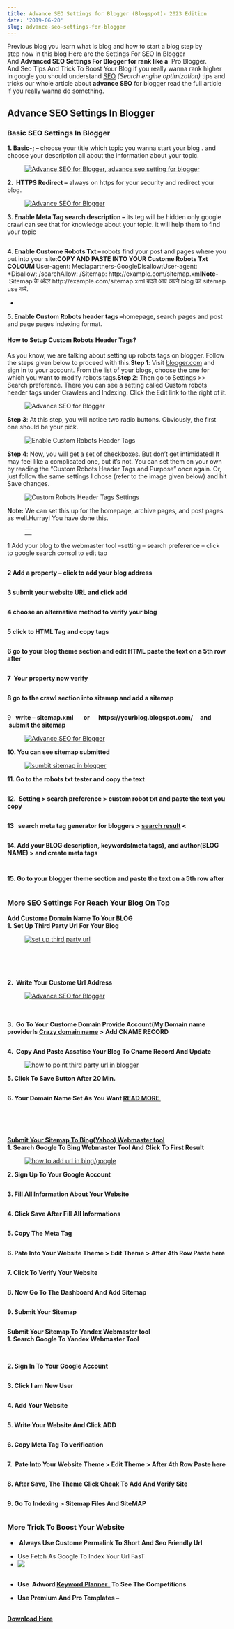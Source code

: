 ```yaml
---
title: Advance SEO Settings for Blogger (Blogspot)- 2023 Edition
date: '2019-06-20'
slug: advance-seo-settings-for-blogger
---
```

<!-- wp:paragraph -->
<p>Previous blog you learn what is blog and&nbsp;how to start a blog step by step&nbsp;now in this blog Here are the Settings For SEO In Blogger And&nbsp;<strong>Advanced SEO Settings For&nbsp;Blogger for rank like a</strong>&nbsp; Pro Blogger.<br>And Seo Tips And Trick To Boost Your Blog if you really wanna rank higher in google you should understand&nbsp;<a href="https://en.wikipedia.org/wiki/Search_engine_optimization" rel="noreferrer noopener" target="_blank">SEO</a><em> (Search engine optimization)</em>&nbsp;tips and tricks our whole article about&nbsp;<strong>advance SEO</strong>&nbsp;for blogger read the full article if you really wanna do something.</p>
<!-- /wp:paragraph -->

<!-- wp:heading -->
<h2>Advance SEO Settings In Blogger</h2>
<!-- /wp:heading -->

<!-- wp:heading {"level":3} -->
<h3>Basic SEO Settings In Blogger</h3>
<!-- /wp:heading -->

<!-- wp:paragraph -->
<p><strong>1. Basic-; –&nbsp;</strong>choose your title which topic you wanna start your blog .&nbsp;and choose your&nbsp;description all about the information about your topic.</p>
<!-- /wp:paragraph -->

<!-- wp:image {"linkDestination":"custom"} -->
<figure class="wp-block-image"><a href="https://2.bp.blogspot.com/-ckJpUTzey9g/W2OL0utXzGI/AAAAAAAAARE/DiBQyA1X-o4n_cXTK05D_-m_Sm4yEsNFACLcBGAs/s1600/1.png" target="_blank" rel="noreferrer noopener"><img src="https://2.bp.blogspot.com/-ckJpUTzey9g/W2OL0utXzGI/AAAAAAAAARE/DiBQyA1X-o4n_cXTK05D_-m_Sm4yEsNFACLcBGAs/s640/1.png" alt="Advance SEO for Blogger, advance seo setting for blogger" title="Advance SEO for Blogger"/></a></figure>
<!-- /wp:image -->

<!-- wp:paragraph -->
<p><strong>2.&nbsp; HTTPS Redirect –</strong>&nbsp;always on https for your security&nbsp;and redirect your blog.</p>
<!-- /wp:paragraph -->

<!-- wp:image {"linkDestination":"custom"} -->
<figure class="wp-block-image"><a href="https://4.bp.blogspot.com/-PtIUEJDCrJU/W2OL0qnqzEI/AAAAAAAAARI/IreMkxHqhkgZGrDu9uoCDRm2z1j5x8T4QCLcBGAs/s1600/2.png" target="_blank" rel="noreferrer noopener"><img src="https://4.bp.blogspot.com/-PtIUEJDCrJU/W2OL0qnqzEI/AAAAAAAAARI/IreMkxHqhkgZGrDu9uoCDRm2z1j5x8T4QCLcBGAs/s640/2.png" alt="Advance SEO for Blogger" title="Advance SEO for Blogger"/></a></figure>
<!-- /wp:image -->

<!-- wp:paragraph -->
<p><strong>3. Enable Meta Tag search description&nbsp;–&nbsp;</strong>its teg will be hidden only google crawl can see that for knowledge about your topic.&nbsp;it will help them to find your&nbsp;topic</p>
<!-- /wp:paragraph -->

<!-- wp:image {"linkDestination":"custom"} -->
<figure class="wp-block-image"><a href="https://2.bp.blogspot.com/-wQm2arXzs-c/W2OL0seWFJI/AAAAAAAAARM/HmUdedZjbpwggnlwH92TZjv-IynYofcQgCLcBGAs/s1600/3.png" target="_blank" rel="noreferrer noopener"><img src="https://2.bp.blogspot.com/-wQm2arXzs-c/W2OL0seWFJI/AAAAAAAAARM/HmUdedZjbpwggnlwH92TZjv-IynYofcQgCLcBGAs/s640/3.png" alt=""/></a></figure>
<!-- /wp:image -->

<!-- wp:paragraph -->
<p><strong>4. Enable Custome Robots Txt –&nbsp;</strong>robots find your&nbsp;post and pages where you put into your site:<strong>COPY AND PASTE INTO YOUR Custome Robots Txt COLOUM&nbsp;</strong>User-agent: Mediapartners-GoogleDisallow:User-agent: *Disallow: /searchAllow: /Sitemap: http://example.com/sitemap.xml<strong>Note-</strong>&nbsp;Sitemap के अंदर http://example.com/sitemap.xml बदले आप अपने blog का sitemap use करें.</p>
<!-- /wp:paragraph -->

<!-- wp:list -->
<ul><li><a href="https://1.bp.blogspot.com/-UyQan4eqaPc/W2OL1sVSXuI/AAAAAAAAARQ/qKPWtGdWyMUlFzhCtMTDXVNL4BCOUd7swCLcBGAs/s1600/4.png" target="_blank" rel="noreferrer noopener"></a></li></ul>
<!-- /wp:list -->

<!-- wp:paragraph -->
<p><strong>5. Enable Custom Robots header tags –</strong>homepage, search pages and post and page pages indexing format.</p>
<!-- /wp:paragraph -->

<!-- wp:heading {"level":4} -->
<h4>How to Setup Custom Robots Header Tags?</h4>
<!-- /wp:heading -->

<!-- wp:paragraph -->
<p>As you know, we are talking about setting up robots tags on blogger. Follow the steps given below to proceed with this.<strong>Step 1</strong>: Visit&nbsp;<a href="https://www.blogger.com/" rel="noreferrer noopener" target="_blank">blogger.com</a>&nbsp;and sign in to your account. From the list of your blogs, choose the one for which you want to modify robots tags.<strong>Step 2</strong>: Then go to Settings &gt;&gt; Search preference. There you can see a setting called Custom robots header tags under Crawlers and Indexing. Click the Edit link to the right of it.</p>
<!-- /wp:paragraph -->

<!-- wp:image {"align":"center","id":31233} -->
<div class="wp-block-image"><figure class="aligncenter"><img src="https://masterblogging.com/wp-content/uploads/2016/04/Crawlers-and-Indexing.png" alt="Advance SEO for Blogger " class="wp-image-31233" title="Advance SEO for Blogger "/></figure></div>
<!-- /wp:image -->

<!-- wp:paragraph -->
<p><strong>Step 3</strong>: At this step, you will notice two radio buttons. Obviously, the first one should be your pick.</p>
<!-- /wp:paragraph -->

<!-- wp:image {"align":"center","id":31234} -->
<div class="wp-block-image"><figure class="aligncenter"><img src="https://masterblogging.com/wp-content/uploads/2016/04/Enable-Custom-Robots-Header-Tags.png" alt="Enable Custom Robots Header Tags" class="wp-image-31234"/></figure></div>
<!-- /wp:image -->

<!-- wp:paragraph -->
<p><strong>Step 4</strong>: Now, you will get a set of checkboxes. But don’t get intimidated! It may feel like a complicated one, but it’s not. You can set them on your own by reading the “Custom Robots Header Tags and Purpose” once again. Or, just follow the same settings I chose (refer to the image given below) and hit Save changes.</p>
<!-- /wp:paragraph -->

<!-- wp:image {"align":"center","id":31235} -->
<div class="wp-block-image"><figure class="aligncenter"><img src="https://masterblogging.com/wp-content/uploads/2016/04/Custom-Robots-Header-Tags-Settings.png" alt="Custom Robots Header Tags Settings" class="wp-image-31235" title="Advance SEO for Blogger "/></figure></div>
<!-- /wp:image -->

<!-- wp:paragraph -->
<p><strong>Note:</strong>&nbsp;We can set this up for the homepage, archive pages, and post pages as well.Hurray! You have done this.</p>
<!-- /wp:paragraph -->

<!-- wp:table -->
<figure class="wp-block-table"><table><tbody><tr><td><a href="https://2.bp.blogspot.com/-rlw-n2UvWaE/W2OcilGDEBI/AAAAAAAAASE/PcETsK67l74nELGWQPENGOYYyCAkOYFowCLcBGAs/s1600/How%2BTo%2BStart%2BA%2BBlog%2B-%2BStep%2BBy%2BStep%2B%25281%2529.png" target="_blank" rel="noreferrer noopener"></a></td></tr><tr><td></td></tr></tbody></table></figure>
<!-- /wp:table -->

<!-- wp:paragraph -->
<p>1 Add your blog to the webmaster&nbsp;tool –setting – search preference&nbsp;– click to google search consol to edit tap</p>
<!-- /wp:paragraph -->

<!-- wp:image {"linkDestination":"custom"} -->
<figure class="wp-block-image"><a href="https://3.bp.blogspot.com/-3ISkBVfxDgY/W2Ocgh8kx6I/AAAAAAAAAR4/dO1theaKRNw-oCcjKmkAqf16UTAzBHJewCLcBGAs/s1600/2.png" target="_blank" rel="noreferrer noopener"><img src="https://3.bp.blogspot.com/-3ISkBVfxDgY/W2Ocgh8kx6I/AAAAAAAAAR4/dO1theaKRNw-oCcjKmkAqf16UTAzBHJewCLcBGAs/s640/2.png" alt=""/></a></figure>
<!-- /wp:image -->

<!-- wp:paragraph -->
<p><strong>2 Add a property – click to add your blog address</strong></p>
<!-- /wp:paragraph -->

<!-- wp:image {"linkDestination":"custom"} -->
<figure class="wp-block-image"><a href="https://1.bp.blogspot.com/-EcXYp2ta3lc/W2OcgCeAgBI/AAAAAAAAARw/_Irg6nxA7AILYOSgnaFO4z3MSh1DqTXzQCLcBGAs/s1600/3.png" target="_blank" rel="noreferrer noopener"><img src="https://1.bp.blogspot.com/-EcXYp2ta3lc/W2OcgCeAgBI/AAAAAAAAARw/_Irg6nxA7AILYOSgnaFO4z3MSh1DqTXzQCLcBGAs/s640/3.png" alt=""/></a></figure>
<!-- /wp:image -->

<!-- wp:paragraph -->
<p><strong>3 submit your&nbsp;website URL&nbsp;and click add</strong></p>
<!-- /wp:paragraph -->

<!-- wp:image {"linkDestination":"custom"} -->
<figure class="wp-block-image"><a href="https://4.bp.blogspot.com/-d6H3vGy_X4A/W2OchCAO1UI/AAAAAAAAAR8/GhanmND9Qyw16LYs7en6lq1umO9UQFbrgCLcBGAs/s1600/4.png" target="_blank" rel="noreferrer noopener"><img src="https://4.bp.blogspot.com/-d6H3vGy_X4A/W2OchCAO1UI/AAAAAAAAAR8/GhanmND9Qyw16LYs7en6lq1umO9UQFbrgCLcBGAs/s640/4.png" alt=""/></a></figure>
<!-- /wp:image -->

<!-- wp:paragraph -->
<p><strong>4 choose an alternative method to verify&nbsp;your blog</strong></p>
<!-- /wp:paragraph -->

<!-- wp:image {"linkDestination":"custom"} -->
<figure class="wp-block-image"><a href="https://3.bp.blogspot.com/-IZ98VkQGiTU/W2Ociz1lsfI/AAAAAAAAASI/hy7EG8cRw5stS7d8tks0emXumcGAF2iaACLcBGAs/s1600/Screenshot_1.png" target="_blank" rel="noreferrer noopener"><img src="https://3.bp.blogspot.com/-IZ98VkQGiTU/W2Ociz1lsfI/AAAAAAAAASI/hy7EG8cRw5stS7d8tks0emXumcGAF2iaACLcBGAs/s640/Screenshot_1.png" alt=""/></a></figure>
<!-- /wp:image -->

<!-- wp:paragraph -->
<p><strong>5 click to HTML Tag and copy tags</strong></p>
<!-- /wp:paragraph -->

<!-- wp:image {"linkDestination":"custom"} -->
<figure class="wp-block-image"><a href="https://3.bp.blogspot.com/-iOGBVqfwgJ0/W2OcidsDwxI/AAAAAAAAASA/lBBk9D15aBQrCzLEUBz2iy70jHNvAvzkQCLcBGAs/s1600/6.png" target="_blank" rel="noreferrer noopener"><img src="https://3.bp.blogspot.com/-iOGBVqfwgJ0/W2OcidsDwxI/AAAAAAAAASA/lBBk9D15aBQrCzLEUBz2iy70jHNvAvzkQCLcBGAs/s640/6.png" alt=""/></a></figure>
<!-- /wp:image -->

<!-- wp:paragraph -->
<p><strong>6 go to your blog theme section and edit HTML paste the text on a 5th row after</strong></p>
<!-- /wp:paragraph -->

<!-- wp:image {"linkDestination":"custom"} -->
<figure class="wp-block-image"><a href="https://3.bp.blogspot.com/-duowzC4aFR0/W2OckYa9KmI/AAAAAAAAASY/eGTasj-mjcoIKJLMqMk_fP1RqoXnu59fQCLcBGAs/s1600/Screenshot_2.png" target="_blank" rel="noreferrer noopener"><img src="https://3.bp.blogspot.com/-duowzC4aFR0/W2OckYa9KmI/AAAAAAAAASY/eGTasj-mjcoIKJLMqMk_fP1RqoXnu59fQCLcBGAs/s640/Screenshot_2.png" alt=""/></a></figure>
<!-- /wp:image -->

<!-- wp:paragraph -->
<p><strong>7&nbsp; Your property now verify</strong></p>
<!-- /wp:paragraph -->

<!-- wp:image {"linkDestination":"custom"} -->
<figure class="wp-block-image"><a href="https://3.bp.blogspot.com/-o5wUjM3Cu7Y/W2OclELpSII/AAAAAAAAASc/awCTACZ2E7MbfMQo0h08CVaUAr9U4ydZACLcBGAs/s1600/Screenshot_3.png" target="_blank" rel="noreferrer noopener"><img src="https://3.bp.blogspot.com/-o5wUjM3Cu7Y/W2OclELpSII/AAAAAAAAASc/awCTACZ2E7MbfMQo0h08CVaUAr9U4ydZACLcBGAs/s640/Screenshot_3.png" alt=""/></a></figure>
<!-- /wp:image -->

<!-- wp:paragraph -->
<p><strong>8 go to the crawl section into sitemap&nbsp;and add a sitemap</strong></p>
<!-- /wp:paragraph -->

<!-- wp:image {"linkDestination":"custom"} -->
<figure class="wp-block-image"><a href="https://4.bp.blogspot.com/-3Vu7ZCO2buE/W2OclXv_acI/AAAAAAAAASg/kA9k3HmknscIBc97nLH-B9O6We4_W1qqQCLcBGAs/s1600/Screenshot_4.png" target="_blank" rel="noreferrer noopener"><img src="https://4.bp.blogspot.com/-3Vu7ZCO2buE/W2OclXv_acI/AAAAAAAAASg/kA9k3HmknscIBc97nLH-B9O6We4_W1qqQCLcBGAs/s640/Screenshot_4.png" alt=""/></a></figure>
<!-- /wp:image -->

<!-- wp:paragraph -->
<p>9&nbsp;<strong>&nbsp;&nbsp;write – sitemap.xml&nbsp;</strong><strong>&nbsp; &nbsp; &nbsp; or&nbsp;</strong><strong>&nbsp; &nbsp; &nbsp;https://yourblog.blogspot.com/</strong><strong>&nbsp; &nbsp; &nbsp;and&nbsp; &nbsp;submit the sitemap</strong></p>
<!-- /wp:paragraph -->

<!-- wp:image {"linkDestination":"custom"} -->
<figure class="wp-block-image"><a href="https://1.bp.blogspot.com/-oLOO2UZ4rbo/W2OclsIvDPI/AAAAAAAAASk/c_vb-z-zZygH6ngtZV8p16K4jFnmx_K8QCLcBGAs/s1600/Screenshot_5.png" target="_blank" rel="noreferrer noopener"><img src="https://1.bp.blogspot.com/-oLOO2UZ4rbo/W2OclsIvDPI/AAAAAAAAASk/c_vb-z-zZygH6ngtZV8p16K4jFnmx_K8QCLcBGAs/s640/Screenshot_5.png" alt="Advance SEO for Blogger " title="Advance SEO for Blogger "/></a></figure>
<!-- /wp:image -->

<!-- wp:paragraph -->
<p><strong>10. You can see sitemap&nbsp;submitted&nbsp;</strong></p>
<!-- /wp:paragraph -->

<!-- wp:image {"linkDestination":"custom"} -->
<figure class="wp-block-image"><a href="https://4.bp.blogspot.com/-bQqzpgxRWAc/W2Ocl4mc87I/AAAAAAAAASo/Ix7M0nnT-EcBJAySCz_SnfBomSDlJIsQQCLcBGAs/s1600/Screenshot_6.png" target="_blank" rel="noreferrer noopener"><img src="https://4.bp.blogspot.com/-bQqzpgxRWAc/W2Ocl4mc87I/AAAAAAAAASo/Ix7M0nnT-EcBJAySCz_SnfBomSDlJIsQQCLcBGAs/s640/Screenshot_6.png" alt="sumbit sitemap in blogger" title="Advance SEO for Blogger "/></a></figure>
<!-- /wp:image -->

<!-- wp:paragraph -->
<p><strong>11. Go to the robots txt tester and copy the text</strong></p>
<!-- /wp:paragraph -->

<!-- wp:image {"linkDestination":"custom"} -->
<figure class="wp-block-image"><a href="https://3.bp.blogspot.com/-vOZLoqBXcms/W2OcmnmBUvI/AAAAAAAAASs/sf35Plu6mOYsmzxx9ng7Q88JwcJ37OeAACLcBGAs/s1600/Screenshot_7.png" target="_blank" rel="noreferrer noopener"><img src="https://3.bp.blogspot.com/-vOZLoqBXcms/W2OcmnmBUvI/AAAAAAAAASs/sf35Plu6mOYsmzxx9ng7Q88JwcJ37OeAACLcBGAs/s640/Screenshot_7.png" alt=""/></a></figure>
<!-- /wp:image -->

<!-- wp:paragraph -->
<p><strong>12.&nbsp; Setting &gt; search preference&nbsp;&gt; custom robot&nbsp;txt&nbsp;and paste the text you copy</strong></p>
<!-- /wp:paragraph -->

<!-- wp:image {"linkDestination":"custom"} -->
<figure class="wp-block-image"><a href="https://4.bp.blogspot.com/-2_cNfclA0lY/W2Ocmitj7MI/AAAAAAAAASw/xLVW2LnTlp8lWh6MlZvQY_kpHy54W9PRwCLcBGAs/s1600/Screenshot_9.png" target="_blank" rel="noreferrer noopener"><img src="https://4.bp.blogspot.com/-2_cNfclA0lY/W2Ocmitj7MI/AAAAAAAAASw/xLVW2LnTlp8lWh6MlZvQY_kpHy54W9PRwCLcBGAs/s640/Screenshot_9.png" alt=""/></a></figure>
<!-- /wp:image -->

<!-- wp:paragraph -->
<p><strong>13&nbsp; &nbsp;search meta tag generator for bloggers &gt;&nbsp;<a href="https://www.mybloggertricks.com/2010/06/meta-tag-generator-tool-for-blogger.html" target="_blank" rel="noreferrer noopener">search result</a>&nbsp;&lt;</strong></p>
<!-- /wp:paragraph -->

<!-- wp:image {"linkDestination":"custom"} -->
<figure class="wp-block-image"><a href="https://1.bp.blogspot.com/-DVZsGTYUqaE/W2OcjyVC7AI/AAAAAAAAASQ/BLpIq1JMk-Y6tgpDgSfIWi1zw57nRqxJQCLcBGAs/s1600/Screenshot_12.png" target="_blank" rel="noreferrer noopener"><img src="https://1.bp.blogspot.com/-DVZsGTYUqaE/W2OcjyVC7AI/AAAAAAAAASQ/BLpIq1JMk-Y6tgpDgSfIWi1zw57nRqxJQCLcBGAs/s640/Screenshot_12.png" alt=""/></a></figure>
<!-- /wp:image -->

<!-- wp:paragraph -->
<p><strong>14. Add your BLOG description,&nbsp;keywords(meta tags), and author(BLOG NAME) &gt; and create meta tags</strong></p>
<!-- /wp:paragraph -->

<!-- wp:image {"linkDestination":"custom"} -->
<figure class="wp-block-image"><a href="https://4.bp.blogspot.com/-FnRDZs6jRh4/W93m9sQDC-I/AAAAAAAABjc/x3T8jWAi1OUtQ4J4FzIg1S0IrOSkYMfhwCLcBGAs/s1600/a.png" target="_blank" rel="noreferrer noopener"><img src="https://4.bp.blogspot.com/-FnRDZs6jRh4/W93m9sQDC-I/AAAAAAAABjc/x3T8jWAi1OUtQ4J4FzIg1S0IrOSkYMfhwCLcBGAs/s640/a.png" alt=""/></a></figure>
<!-- /wp:image -->

<!-- wp:image {"linkDestination":"custom"} -->
<figure class="wp-block-image"><a href="https://4.bp.blogspot.com/-sbEUYx9WT-4/W2OckPt9pjI/AAAAAAAAASU/Qw0nVdQ7UropTGa9gifhyA_PFHyMmRwNgCLcBGAs/s1600/Screenshot_14%2B%25281%2529.png" target="_blank" rel="noreferrer noopener"><img src="https://4.bp.blogspot.com/-sbEUYx9WT-4/W2OckPt9pjI/AAAAAAAAASU/Qw0nVdQ7UropTGa9gifhyA_PFHyMmRwNgCLcBGAs/s640/Screenshot_14%2B%25281%2529.png" alt=""/></a></figure>
<!-- /wp:image -->

<!-- wp:paragraph -->
<p><strong>15. Go to your blogger theme section and&nbsp;paste the text on a 5th row after</strong></p>
<!-- /wp:paragraph -->

<!-- wp:image {"linkDestination":"custom"} -->
<figure class="wp-block-image"><a href="https://4.bp.blogspot.com/-QSIvxqfkXvs/W2OcjPA56HI/AAAAAAAAASM/c5UCqtZlncEZ7PLlHlzmMLBGX_5jdffDwCLcBGAs/s1600/Screenshot_11.png" target="_blank" rel="noreferrer noopener"><img src="https://4.bp.blogspot.com/-QSIvxqfkXvs/W2OcjPA56HI/AAAAAAAAASM/c5UCqtZlncEZ7PLlHlzmMLBGX_5jdffDwCLcBGAs/s640/Screenshot_11.png" alt=""/></a></figure>
<!-- /wp:image -->

<!-- wp:heading {"level":3} -->
<h3>More&nbsp;SEO&nbsp;Settings For Reach Your Blog On Top</h3>
<!-- /wp:heading -->

<!-- wp:paragraph -->
<p><strong>Add Custome Domain Name To Your BLOG<br>1.&nbsp;Set Up Third Party Url For Your Blog&nbsp;&nbsp;</strong></p>
<!-- /wp:paragraph -->

<!-- wp:image {"linkDestination":"custom"} -->
<figure class="wp-block-image"><a href="https://2.bp.blogspot.com/-WsxhedO36w8/W2XtkSs2ShI/AAAAAAAAAXo/T6aP9VQnB9U84Cb9YBVwFTuKNb_mYl3qgCLcBGAs/s1600/cd.png" target="_blank" rel="noreferrer noopener"><img src="https://2.bp.blogspot.com/-WsxhedO36w8/W2XtkSs2ShI/AAAAAAAAAXo/T6aP9VQnB9U84Cb9YBVwFTuKNb_mYl3qgCLcBGAs/s640/cd.png" alt="set up third party url" title="Advance SEO for Blogger "/></a></figure>
<!-- /wp:image -->

<!-- wp:paragraph -->
<p><strong><br></strong><strong><br></strong><strong><br></strong><strong><br></strong><strong>2.&nbsp; Write Your Custome Url Address&nbsp;</strong></p>
<!-- /wp:paragraph -->

<!-- wp:image {"linkDestination":"custom"} -->
<figure class="wp-block-image"><a href="https://1.bp.blogspot.com/-qPijxxpZCoE/W2XtjBxYphI/AAAAAAAAAXc/qbXARQDLenoFlpyd0lcfbXUk2HHv-wkYgCLcBGAs/s1600/cd%2B1.png" target="_blank" rel="noreferrer noopener"><img src="https://1.bp.blogspot.com/-qPijxxpZCoE/W2XtjBxYphI/AAAAAAAAAXc/qbXARQDLenoFlpyd0lcfbXUk2HHv-wkYgCLcBGAs/s640/cd%2B1.png" alt="Advance SEO for Blogger " title="Advance SEO for Blogger "/></a></figure>
<!-- /wp:image -->

<!-- wp:paragraph -->
<p><strong><br></strong><strong><br></strong><strong>3.&nbsp; Go To Your Custome Domain Provide Account(My Domain name provider</strong><strong>Is&nbsp;<a href="https://www.crazydomains.in/?a=UEqvw3uTfMRI3POnZ6XE0A%3D%3D" target="_blank" rel="noreferrer noopener">Crazy domain name</a>&nbsp;&gt; Add CNAME RECORD&nbsp;</strong></p>
<!-- /wp:paragraph -->

<!-- wp:image {"linkDestination":"custom"} -->
<figure class="wp-block-image"><a href="https://3.bp.blogspot.com/-8vqt4FhbUxw/W2XtjAmPX4I/AAAAAAAAAXY/EdMXeAdVu5k_9iI4WR5HPHhjOac7ujy3wCLcBGAs/s1600/c%2Bd%2B2.png" target="_blank" rel="noreferrer noopener"><img src="https://3.bp.blogspot.com/-8vqt4FhbUxw/W2XtjAmPX4I/AAAAAAAAAXY/EdMXeAdVu5k_9iI4WR5HPHhjOac7ujy3wCLcBGAs/s640/c%2Bd%2B2.png" alt=""/></a></figure>
<!-- /wp:image -->

<!-- wp:paragraph -->
<p><strong>4.&nbsp; Copy And Paste Assatise Your Blog To Cname Record And Update&nbsp;</strong></p>
<!-- /wp:paragraph -->

<!-- wp:image {"linkDestination":"custom"} -->
<figure class="wp-block-image"><a href="https://1.bp.blogspot.com/-60oq1WCmajE/W2Xtkh5ia6I/AAAAAAAAAXs/Lh96ztpXEAk9ADU78dOFt2V6p4DTnp89wCLcBGAs/s1600/cd3.png" target="_blank" rel="noreferrer noopener"><img src="https://1.bp.blogspot.com/-60oq1WCmajE/W2Xtkh5ia6I/AAAAAAAAAXs/Lh96ztpXEAk9ADU78dOFt2V6p4DTnp89wCLcBGAs/s640/cd3.png" alt="how to point third party url in blogger" title=""/></a></figure>
<!-- /wp:image -->

<!-- wp:paragraph -->
<p><strong>5. Click To Save Button After 20 Min.</strong></p>
<!-- /wp:paragraph -->

<!-- wp:image {"linkDestination":"custom"} -->
<figure class="wp-block-image"><a href="https://1.bp.blogspot.com/-TD2Ndny-gNc/W2XtjXI2d0I/AAAAAAAAAXg/kadFEwAY5JcTxSoEQ4Kowl-YVric7ujZQCLcBGAs/s1600/cd%2B4.png" target="_blank" rel="noreferrer noopener"><img src="https://1.bp.blogspot.com/-TD2Ndny-gNc/W2XtjXI2d0I/AAAAAAAAAXg/kadFEwAY5JcTxSoEQ4Kowl-YVric7ujZQCLcBGAs/s640/cd%2B4.png" alt=""/></a></figure>
<!-- /wp:image -->

<!-- wp:paragraph -->
<p><strong>6.&nbsp;Your Domain Name Set As You Want&nbsp;</strong><strong><a href="https://www.zzzirox.com/2018/09/How-To-Add-Custom-Domain-Name-In-Blogger.html" target="_blank" rel="noreferrer noopener">READ MORE&nbsp;</a></strong></p>
<!-- /wp:paragraph -->

<!-- wp:image {"linkDestination":"custom"} -->
<figure class="wp-block-image"><a href="https://1.bp.blogspot.com/-vIqPmVZ2s5M/W2XtkIV1UpI/AAAAAAAAAXk/MjjoOFcECDAXr207lCkE1QZv3IrOdtlQACLcBGAs/s1600/cd%2B5.png" target="_blank" rel="noreferrer noopener"><img src="https://1.bp.blogspot.com/-vIqPmVZ2s5M/W2XtkIV1UpI/AAAAAAAAAXk/MjjoOFcECDAXr207lCkE1QZv3IrOdtlQACLcBGAs/s640/cd%2B5.png" alt=""/></a></figure>
<!-- /wp:image -->

<!-- wp:paragraph -->
<p><strong><br></strong><strong><br></strong><strong><br></strong><strong><a href="https://waytoidea.com/2020/03/How-to-submit-sitemap-to-Google-search-console.html" target="_blank" rel="noreferrer noopener">Submit Your Sitemap To Bing(Yahoo) Webmaster tool</a></strong><strong><br></strong><strong>1. Search Google To Bing Webmaster Tool And Click To First Result&nbsp;</strong></p>
<!-- /wp:paragraph -->

<!-- wp:image {"linkDestination":"custom"} -->
<figure class="wp-block-image"><a href="https://1.bp.blogspot.com/-6ZTptnha2jY/W2Xp9mxpN2I/AAAAAAAAAVk/iof-oqXVv1o_AnL6XbgtiVwhpUfn1BnXwCLcBGAs/s1600/bing%2B1.png" target="_blank" rel="noreferrer noopener"><img src="https://1.bp.blogspot.com/-6ZTptnha2jY/W2Xp9mxpN2I/AAAAAAAAAVk/iof-oqXVv1o_AnL6XbgtiVwhpUfn1BnXwCLcBGAs/s640/bing%2B1.png" alt="how to add url in bing/google" title="Advance SEO for Blogger "/></a></figure>
<!-- /wp:image -->

<!-- wp:paragraph -->
<p><strong>2. Sign Up To Your Google Account</strong></p>
<!-- /wp:paragraph -->

<!-- wp:image {"linkDestination":"custom"} -->
<figure class="wp-block-image"><a href="https://3.bp.blogspot.com/-zHEJPfoG1Eo/W2Xp_80CMTI/AAAAAAAAAVw/0VktVYgejAcFtajrRij8afE1ojZdIakkQCLcBGAs/s1600/bing%2B2.png" target="_blank" rel="noreferrer noopener"><img src="https://3.bp.blogspot.com/-zHEJPfoG1Eo/W2Xp_80CMTI/AAAAAAAAAVw/0VktVYgejAcFtajrRij8afE1ojZdIakkQCLcBGAs/s640/bing%2B2.png" alt=""/></a></figure>
<!-- /wp:image -->

<!-- wp:paragraph -->
<p><strong>3. Fill All Information About Your Website&nbsp;</strong></p>
<!-- /wp:paragraph -->

<!-- wp:image {"linkDestination":"custom"} -->
<figure class="wp-block-image"><a href="https://4.bp.blogspot.com/-H4m8aIcMiLQ/W2Xp9g54PzI/AAAAAAAAAVc/XrYFED09kOQTwP6fpsrOrhbJB3o9Cvj0ACLcBGAs/s1600/BING%2B3.png" target="_blank" rel="noreferrer noopener"><img src="https://4.bp.blogspot.com/-H4m8aIcMiLQ/W2Xp9g54PzI/AAAAAAAAAVc/XrYFED09kOQTwP6fpsrOrhbJB3o9Cvj0ACLcBGAs/s640/BING%2B3.png" alt=""/></a></figure>
<!-- /wp:image -->

<!-- wp:paragraph -->
<p><strong>4. Click Save After Fill All Informations&nbsp;</strong></p>
<!-- /wp:paragraph -->

<!-- wp:image {"linkDestination":"custom"} -->
<figure class="wp-block-image"><a href="https://3.bp.blogspot.com/-tMETnODs0NA/W2Xp9r6-YQI/AAAAAAAAAVg/wx2rYdlFI9oUj6kNIzbbyGs87stoyzH-ACLcBGAs/s1600/BING%2B4.png" target="_blank" rel="noreferrer noopener"><img src="https://3.bp.blogspot.com/-tMETnODs0NA/W2Xp9r6-YQI/AAAAAAAAAVg/wx2rYdlFI9oUj6kNIzbbyGs87stoyzH-ACLcBGAs/s640/BING%2B4.png" alt=""/></a></figure>
<!-- /wp:image -->

<!-- wp:paragraph -->
<p><strong>5. Copy The Meta Tag</strong></p>
<!-- /wp:paragraph -->

<!-- wp:image {"linkDestination":"custom"} -->
<figure class="wp-block-image"><a href="https://1.bp.blogspot.com/-PUmeUJZT0tA/W2Xp_QqviVI/AAAAAAAAAVo/HL870cIGTu4Z-pnJIoE5l-YNOL6q8lRiQCLcBGAs/s1600/bing%2B5.png" target="_blank" rel="noreferrer noopener"><img src="https://1.bp.blogspot.com/-PUmeUJZT0tA/W2Xp_QqviVI/AAAAAAAAAVo/HL870cIGTu4Z-pnJIoE5l-YNOL6q8lRiQCLcBGAs/s640/bing%2B5.png" alt=""/></a></figure>
<!-- /wp:image -->

<!-- wp:paragraph -->
<p><strong>6. Pate Into Your Website Theme &gt; Edit Theme &gt; After 4th Row Paste here</strong></p>
<!-- /wp:paragraph -->

<!-- wp:image {"linkDestination":"custom"} -->
<figure class="wp-block-image"><a href="https://4.bp.blogspot.com/-Os9MC5-WQK0/W2Xp_luVIQI/AAAAAAAAAVs/AJDriaEE0wM36H3P53OefXA-bNof5gowACLcBGAs/s1600/bing%2B6.png" target="_blank" rel="noreferrer noopener"><img src="https://4.bp.blogspot.com/-Os9MC5-WQK0/W2Xp_luVIQI/AAAAAAAAAVs/AJDriaEE0wM36H3P53OefXA-bNof5gowACLcBGAs/s640/bing%2B6.png" alt=""/></a></figure>
<!-- /wp:image -->

<!-- wp:paragraph -->
<p><strong>7. Click To Verify Your Website</strong></p>
<!-- /wp:paragraph -->

<!-- wp:image {"linkDestination":"custom"} -->
<figure class="wp-block-image"><a href="https://1.bp.blogspot.com/-pzRWQuxD9HE/W2XqAAH2LHI/AAAAAAAAAV0/bT5pjjC-khcsysP6LF8u8ebv29L3JwbvACLcBGAs/s1600/bing%2B7.png" target="_blank" rel="noreferrer noopener"><img src="https://1.bp.blogspot.com/-pzRWQuxD9HE/W2XqAAH2LHI/AAAAAAAAAV0/bT5pjjC-khcsysP6LF8u8ebv29L3JwbvACLcBGAs/s640/bing%2B7.png" alt=""/></a></figure>
<!-- /wp:image -->

<!-- wp:paragraph -->
<p><strong>8. Now Go To The Dashboard And Add Sitemap</strong></p>
<!-- /wp:paragraph -->

<!-- wp:image {"linkDestination":"custom"} -->
<figure class="wp-block-image"><a href="https://3.bp.blogspot.com/-Q8jIuo7BvnI/W2XqAhV3LRI/AAAAAAAAAV4/UjU3DdkMwF4lTCeb3YQVHoL2zKAh1MJ7ACLcBGAs/s1600/bing%2B8.png" target="_blank" rel="noreferrer noopener"><img src="https://3.bp.blogspot.com/-Q8jIuo7BvnI/W2XqAhV3LRI/AAAAAAAAAV4/UjU3DdkMwF4lTCeb3YQVHoL2zKAh1MJ7ACLcBGAs/s640/bing%2B8.png" alt=""/></a></figure>
<!-- /wp:image -->

<!-- wp:paragraph -->
<p><strong>9. Submit Your Sitemap&nbsp;</strong></p>
<!-- /wp:paragraph -->

<!-- wp:image {"linkDestination":"custom"} -->
<figure class="wp-block-image"><a href="https://4.bp.blogspot.com/-cxYjfij5fjc/W2XqA_CjeWI/AAAAAAAAAV8/Fgt-olO2SEMncaDnrtLP37sDh5RH393QgCLcBGAs/s1600/bing%2B9.png" target="_blank" rel="noreferrer noopener"><img src="https://4.bp.blogspot.com/-cxYjfij5fjc/W2XqA_CjeWI/AAAAAAAAAV8/Fgt-olO2SEMncaDnrtLP37sDh5RH393QgCLcBGAs/s640/bing%2B9.png" alt=""/></a></figure>
<!-- /wp:image -->

<!-- wp:paragraph -->
<p><strong>Submit Your Sitemap To Yandex Webmaster tool</strong><strong><br></strong><strong>1. Search Google To Yandex Webmaster Tool&nbsp;</strong></p>
<!-- /wp:paragraph -->

<!-- wp:image {"linkDestination":"custom"} -->
<figure class="wp-block-image"><a href="https://3.bp.blogspot.com/-HXxgUjo1bt0/W2Xq31a3gaI/AAAAAAAAAW8/ttiQbaXhIUke8HxInwu7GdpmJO1cFkL-QCLcBGAs/s1600/yandex.png" target="_blank" rel="noreferrer noopener"><img src="https://3.bp.blogspot.com/-HXxgUjo1bt0/W2Xq31a3gaI/AAAAAAAAAW8/ttiQbaXhIUke8HxInwu7GdpmJO1cFkL-QCLcBGAs/s640/yandex.png" alt=""/></a></figure>
<!-- /wp:image -->

<!-- wp:paragraph -->
<p><strong><br></strong><strong>2. Sign In To Your Google Account</strong></p>
<!-- /wp:paragraph -->

<!-- wp:image {"linkDestination":"custom"} -->
<figure class="wp-block-image"><a href="https://4.bp.blogspot.com/-zuo6E7I1X90/W2Xq1Z5HAFI/AAAAAAAAAWk/KzppCpYe8oknFQ-nYdCaGonIpsYL743tACLcBGAs/s1600/yandex%2B1.png" target="_blank" rel="noreferrer noopener"><img src="https://4.bp.blogspot.com/-zuo6E7I1X90/W2Xq1Z5HAFI/AAAAAAAAAWk/KzppCpYe8oknFQ-nYdCaGonIpsYL743tACLcBGAs/s640/yandex%2B1.png" alt=""/></a></figure>
<!-- /wp:image -->

<!-- wp:paragraph -->
<p><strong>3. Click I am New User</strong></p>
<!-- /wp:paragraph -->

<!-- wp:image {"linkDestination":"custom"} -->
<figure class="wp-block-image"><a href="https://2.bp.blogspot.com/-DCvYdqimDGo/W2Xq1GBtjcI/AAAAAAAAAWg/MuofUkvmdY8oNYg0piP5eEsmBuH4j3DcQCLcBGAs/s1600/yandex%2B2.png" target="_blank" rel="noreferrer noopener"><img src="https://2.bp.blogspot.com/-DCvYdqimDGo/W2Xq1GBtjcI/AAAAAAAAAWg/MuofUkvmdY8oNYg0piP5eEsmBuH4j3DcQCLcBGAs/s640/yandex%2B2.png" alt=""/></a></figure>
<!-- /wp:image -->

<!-- wp:paragraph -->
<p><strong>4. Add Your Website&nbsp;</strong></p>
<!-- /wp:paragraph -->

<!-- wp:image {"linkDestination":"custom"} -->
<figure class="wp-block-image"><a href="https://4.bp.blogspot.com/-QMgUFdbDZTA/W2Xq0567vbI/AAAAAAAAAWc/2fsS5ftufo0GhDI_S8CBG8Nf_mneVTsBwCLcBGAs/s1600/yandex%2B3.png" target="_blank" rel="noreferrer noopener"><img src="https://4.bp.blogspot.com/-QMgUFdbDZTA/W2Xq0567vbI/AAAAAAAAAWc/2fsS5ftufo0GhDI_S8CBG8Nf_mneVTsBwCLcBGAs/s640/yandex%2B3.png" alt=""/></a></figure>
<!-- /wp:image -->

<!-- wp:paragraph -->
<p><strong>5. Write Your Website And Click ADD</strong></p>
<!-- /wp:paragraph -->

<!-- wp:image {"linkDestination":"custom"} -->
<figure class="wp-block-image"><a href="https://3.bp.blogspot.com/-ZLx8fhu63H8/W2Xq1jJKjDI/AAAAAAAAAWo/rXLq_7EtJd8iY1Wh139re7cZifywm9GqACLcBGAs/s1600/yandex%2B4%2527.png" target="_blank" rel="noreferrer noopener"><img src="https://3.bp.blogspot.com/-ZLx8fhu63H8/W2Xq1jJKjDI/AAAAAAAAAWo/rXLq_7EtJd8iY1Wh139re7cZifywm9GqACLcBGAs/s640/yandex%2B4%2527.png" alt=""/></a></figure>
<!-- /wp:image -->

<!-- wp:paragraph -->
<p><strong>6. Copy Meta Tag To verification</strong></p>
<!-- /wp:paragraph -->

<!-- wp:image {"linkDestination":"custom"} -->
<figure class="wp-block-image"><a href="https://2.bp.blogspot.com/-NZV59XT1pWA/W2Xq1-v96iI/AAAAAAAAAWs/I0Kdg_ut9nYmqq0rNBwZwUfsejaS7dnkwCLcBGAs/s1600/yandex%2B5.png" target="_blank" rel="noreferrer noopener"><img src="https://2.bp.blogspot.com/-NZV59XT1pWA/W2Xq1-v96iI/AAAAAAAAAWs/I0Kdg_ut9nYmqq0rNBwZwUfsejaS7dnkwCLcBGAs/s640/yandex%2B5.png" alt=""/></a></figure>
<!-- /wp:image -->

<!-- wp:paragraph -->
<p><strong>7.&nbsp; Pate Into Your Website Theme &gt; Edit Theme &gt; After 4th Row Paste here</strong></p>
<!-- /wp:paragraph -->

<!-- wp:image {"linkDestination":"custom"} -->
<figure class="wp-block-image"><a href="https://4.bp.blogspot.com/-sE0Jbq5d45M/W2Xq2m7WqfI/AAAAAAAAAW0/KH0vNg60ZdcIeHsmwIzzR2ddQaz8R-c_gCLcBGAs/s1600/yandex%2B6.png" target="_blank" rel="noreferrer noopener"><img src="https://4.bp.blogspot.com/-sE0Jbq5d45M/W2Xq2m7WqfI/AAAAAAAAAW0/KH0vNg60ZdcIeHsmwIzzR2ddQaz8R-c_gCLcBGAs/s640/yandex%2B6.png" alt=""/></a></figure>
<!-- /wp:image -->

<!-- wp:paragraph -->
<p><strong>8. After Save, The Theme Click Cheak To Add And Verify Site&nbsp;</strong></p>
<!-- /wp:paragraph -->

<!-- wp:image {"linkDestination":"custom"} -->
<figure class="wp-block-image"><a href="https://2.bp.blogspot.com/-n4yTNRu-gy8/W2Xq2tg0GBI/AAAAAAAAAWw/_vKeVkgYgxI6Jgf6D9mtKvVVjgTMJVkzACLcBGAs/s1600/yandex%2B7.png" target="_blank" rel="noreferrer noopener"><img src="https://2.bp.blogspot.com/-n4yTNRu-gy8/W2Xq2tg0GBI/AAAAAAAAAWw/_vKeVkgYgxI6Jgf6D9mtKvVVjgTMJVkzACLcBGAs/s640/yandex%2B7.png" alt=""/></a></figure>
<!-- /wp:image -->

<!-- wp:paragraph -->
<p><strong>9. Go To Indexing &gt; Sitemap Files And SiteMAP</strong></p>
<!-- /wp:paragraph -->

<!-- wp:image {"linkDestination":"custom"} -->
<figure class="wp-block-image"><a href="https://2.bp.blogspot.com/-CYGo9xqvVvQ/W2Xq3PzM4_I/AAAAAAAAAW4/H_wBQtrEFjcl9DqU8gu3AAQ9zMWbR6RaACLcBGAs/s1600/yandex%2B8.png" target="_blank" rel="noreferrer noopener"><img src="https://2.bp.blogspot.com/-CYGo9xqvVvQ/W2Xq3PzM4_I/AAAAAAAAAW4/H_wBQtrEFjcl9DqU8gu3AAQ9zMWbR6RaACLcBGAs/s640/yandex%2B8.png" alt=""/></a></figure>
<!-- /wp:image -->

<!-- wp:heading {"level":3} -->
<h3>More Trick To Boost Your Website</h3>
<!-- /wp:heading -->

<!-- wp:list -->
<ul><li><strong>&nbsp;Always Use Custome Permalink To Short And Seo Friendly Url</strong></li></ul>
<!-- /wp:list -->

<!-- wp:list -->
<ul><li>Use Fetch As Google To Index Your Url FasT</li><li><img src="https://3.bp.blogspot.com/-KgpY6RSYNdo/W2YK-QwptOI/AAAAAAAAAYk/eQETJrBYZkkrA0lWzjSkS44jdZ42yQ89gCLcBGAs/s640/FE.png"></li></ul>
<!-- /wp:list -->

<!-- wp:image {"linkDestination":"custom"} -->
<figure class="wp-block-image"><a href="https://3.bp.blogspot.com/-KgpY6RSYNdo/W2YK-QwptOI/AAAAAAAAAYk/eQETJrBYZkkrA0lWzjSkS44jdZ42yQ89gCLcBGAs/s1600/FE.png" target="_blank" rel="noreferrer noopener"><img src="https://3.bp.blogspot.com/-KgpY6RSYNdo/W2YK-QwptOI/AAAAAAAAAYk/eQETJrBYZkkrA0lWzjSkS44jdZ42yQ89gCLcBGAs/s640/FE.png" alt=""/></a></figure>
<!-- /wp:image -->

<!-- wp:list -->
<ul><li><strong>Use&nbsp; Adword&nbsp;<a href="https://ads.google.com/intl/en_in/home/tools/keyword-planner/" rel="noreferrer noopener" target="_blank">Keyword Planner&nbsp;&nbsp;</a>&nbsp;To See The Competitions</strong></li></ul>
<!-- /wp:list -->

<!-- wp:list -->
<ul><li><strong>Use Premium And Pro Templates –</strong></li></ul>
<!-- /wp:list -->

<!-- wp:paragraph -->
<p><strong><br><a href="https://drive.google.com/open?id=1qlrmtIfQ1WcIeKg75YdBNckawUjDfnm1" target="_blank" rel="noreferrer noopener">Download Here</a></strong></p>
<!-- /wp:paragraph -->
